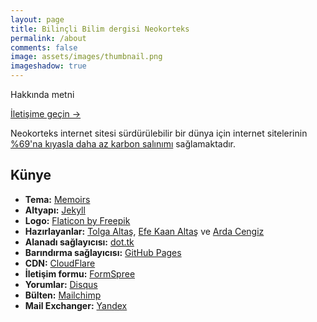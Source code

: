 ```yaml
---
layout: page
title: Bilinçli Bilim dergisi Neokorteks 
permalink: /about
comments: false
image: assets/images/thumbnail.png
imageshadow: true
---
```


Hakkında metni

<a href="/contact" class="btn btn-dark"> İletişime geçin &rarr;</a>

Neokorteks internet sitesi sürdürülebilir bir dünya için internet sitelerinin [%69'na kıyasla daha az karbon salınımı](https://www.websitecarbon.com/website/neokorteks-tk/) sağlamaktadır.

## Künye
- **Tema:** [Memoirs](https://www.wowthemes.net/memoirs-free-jekyll-theme/)
- **Altyapı:** [Jekyll](http://jekyllrb.com/)
- **Logo:** [Flaticon by Freepik](https://www.flaticon.com/free-icon/n-logo_12583)
- **Hazırlayanlar:** [Tolga Altaş](https://tolgaaltas.com), [Efe Kaan Altaş](https://vero.co/efekaanaltas) ve [Arda Cengiz](https://twitter.com/Arda_cngz)
- **Alanadı sağlayıcısı:** [dot.tk](https://www.dot.tk/)
- **Barındırma sağlayıcısı:** [GitHub Pages](https://pages.github.com/)
- **CDN:** [CloudFlare](https://cloudflare.com)
- **İletişim formu:** [FormSpree](https://formspree.io/)
- **Yorumlar:** [Disqus](http://disqus.com/)
- **Bülten:** [Mailchimp](https://mailchimp.com/)
- **Mail Exchanger:** [Yandex](https://yandex.com.tr)
